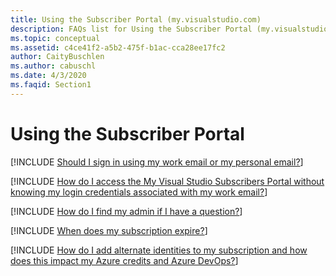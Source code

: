 ```yaml
---
title: Using the Subscriber Portal (my.visualstudio.com)
description: FAQs list for Using the Subscriber Portal (my.visualstudio.com).
ms.topic: conceptual
ms.assetid: c4ce41f2-a5b2-475f-b1ac-cca28ee17fc2
author: CaityBuschlen
ms.author: cabuschl
ms.date: 4/3/2020
ms.faqid: Section1
---
```


# Using the Subscriber Portal

[!INCLUDE [Should I sign in using my work email or my personal email?](/includes/work-or-personal-email.md)]

[!INCLUDE [How do I access the My Visual Studio Subscribers Portal without knowing my login credentials associated with my work email?](/includes/access-without-credentials.md)]

[!INCLUDE [How do I find my admin if I have a question?](/includes/find-admin.md)]

[!INCLUDE [When does my subscription expire?](/includes/expiration.md)]

[!INCLUDE [How do I add alternate identities to my subscription and how does this impact my Azure credits and Azure DevOps?](/includes/alternate-identities.md)]
